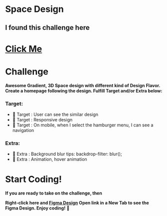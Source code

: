 # Space Design 
## I found this challenge here 
# [Click Me](https://dev.to/zernonia/i-design-you-build-frontend-challenge-1-158a)

# Challenge
**Awesome Gradient, 3D Space design with different kind of Design Flavor. Create a homepage following the design. Fulfill Target and/or Extra below:**

### Target:

- 🎯 Target : User can see the similar design
- 🎯 Target : Responsive design
- 🎯 Target : On mobile, when I select the hamburger menu, I can see a navigation

### Extra:
- 🌟 Extra : Background blur tips: backdrop-filter: blur();
- 🌟 Extra : Animation, hover animation

# Start Coding!
**If you are ready to take on the challenge, then**

**Right-click here and [Figma Design](https://www.figma.com/file/hDcipE9zMuiDsYAkjcQuKw/Space?node-id=0%3A1) Open link in a New Tab to see the Figma Design.
Enjoy coding!** 🤩

